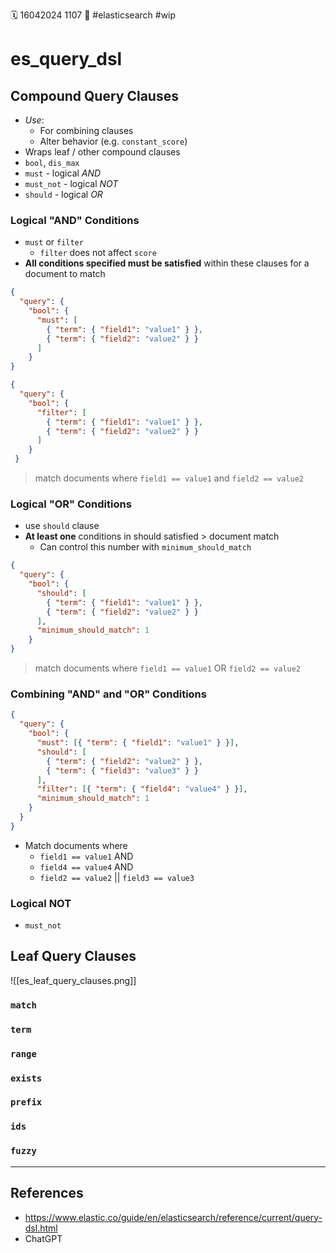 🗓️ 16042024 1107
📎 #elasticsearch #wip

# es_query_dsl

## Compound Query Clauses

- _Use_:
  - For combining clauses
  - Alter behavior (e.g. `constant_score`)
- Wraps leaf / other compound clauses
- `bool`, `dis_max`
- `must` - logical _AND_
- `must_not` - logical _NOT_
- `should` - logical _OR_

### Logical "AND" Conditions

- `must` or `filter`
  - `filter` does not affect `score`
- **All conditions specified must be satisfied** within these clauses for a document to match

```json
{
  "query": {
    "bool": {
      "must": [
        { "term": { "field1": "value1" } },
        { "term": { "field2": "value2" } }
      ]
    }
}

{
  "query": {
    "bool": {
      "filter": [
        { "term": { "field1": "value1" } },
        { "term": { "field2": "value2" } }
      ]
    }
 }
```

> match documents where `field1 == value1` and `field2 == value2`

### Logical "OR" Conditions

- use `should` clause
- **At least one** conditions in should satisfied > document match
  - Can control this number with `minimum_should_match`

```json
{
  "query": {
    "bool": {
      "should": [
        { "term": { "field1": "value1" } },
        { "term": { "field2": "value2" } }
      ],
      "minimum_should_match": 1
    }
}
```

> match documents where `field1 == value1` OR `field2 == value2`

### Combining "AND" and "OR" Conditions

```json
{
  "query": {
    "bool": {
      "must": [{ "term": { "field1": "value1" } }],
      "should": [
        { "term": { "field2": "value2" } },
        { "term": { "field3": "value3" } }
      ],
      "filter": [{ "term": { "field4": "value4" } }],
      "minimum_should_match": 1
    }
  }
}
```

- Match documents where
  - `field1 == value1` AND
  - `field4 == value4` AND
  - `field2 == value2` || `field3 == value3`

### Logical NOT

- `must_not`

## Leaf Query Clauses

![[es_leaf_query_clauses.png]]

### `match`

### `term`

### `range`

### `exists`

### `prefix`

### `ids`

### `fuzzy`

---

## References

- https://www.elastic.co/guide/en/elasticsearch/reference/current/query-dsl.html
- ChatGPT
